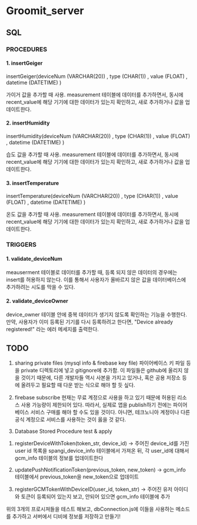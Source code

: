 # Groomit_server

## SQL

### PROCEDURES

#### 1. insertGeiger

insertGeiger(deviceNum (VARCHAR(20)) , type (CHAR(1)) , value (FLOAT) , datetime (DATETIME) )

가이거 값을 추가할 때 사용. measurement 테이블에 데이터를 추가하면서, 동시에 recent_value에 해당 기기에 대한 데이터가 있는지 확인하고, 새로 추가하거나 값을 업데이트한다.

#### 2. insertHumidity

insertHumidity(deviceNum (VARCHAR(20)) , type (CHAR(1)) , value (FLOAT) , datetime (DATETIME) )

습도 값을 추가할 때 사용. measurement 테이블에 데이터를 추가하면서, 동시에 recent_value에 해당 기기에 대한 데이터가 있는지 확인하고, 새로 추가하거나 값을 업데이트한다.

#### 3. insertTemperature

insertTemperature(deviceNum (VARCHAR(20)) , type (CHAR(1)) , value (FLOAT) , datetime (DATETIME) )

온도 값을 추가할 때 사용. measurement 테이블에 데이터를 추가하면서, 동시에 recent_value에 해당 기기에 대한 데이터가 있는지 확인하고, 새로 추가하거나 값을 업데이트한다.

### TRIGGERS

#### 1. validate_deviceNum

meauserment 테이블로 데이터를 추가할 때, 등록 되지 않은 데이터의 경우에는 insert를 허용하지 않는다. 이를 통해서 사용자가 올바르지 않은 값을 데이터베이스에 추가하려는 시도를 막을 수 있다.

#### 2. validate_deviceOwner

device_owner 테이블 안에 중복 데이터가 생기지 않도록 확인하는 기능을 수행한다. 만약, 사용자가 이미 등록된 기기를 다시 등록하려고 한다면, "Device already registered!" 라는 에러 메세지를 출력한다.

## TODO

1. sharing private files (mysql info & firebase key file)
파이어베이스 키 파일 등을 private 디렉토리에 넣고 gitignore에 추가함. 이 파일들은 github에 올리지 않을 것이기 때문에, 다른 개발자들 역시 사본을 가지고 있거나, 혹은 공용 저장소 등에 올려두고 필요할 때 다운 받는 식으로 해야 할 듯 싶다.

2. firebase subscribe
현재는 무료 계정으로 사용을 하고 있기 때문에 허용된 리소스 사용 가능량이 제한되어 있다. 따라서, 실제로 앱을 publish하기 전에는 파이어베이스 서비스 구매를 해야 할 수도 있을 것이다.
아니면, 테크노니아 계정이나 다른 공식 계정으로 서비스를 사용하는 것이 옳을 것 같다.

3. Database Stored Procedure test & apply

1) registerDeviceWithToken(token_str, device_id) -> 주어진 device_id를 가진 user id 목록을 spangi_device_info 테이블에서 가져온 뒤, 각 user_id에 대해서 gcm_info 테이블의 정보를 업데이트한다

2) updatePushNotificationToken(previous_token, new_token)  ->  gcm_info 테이블에서 previous_token을 new_token으로 업데이트

3) registerGCMTokenWithDeviceID(user_id, token_str)  ->  주어진 유저 아이디와 토큰이 등록되어 있는지 보고, 안되어 있으면 gcm_info 테이블에 추가

위의 3개의 프로시져들을 테스트 해보고, dbConnection.js에 이들을 사용하는 메소드를 추가하고 서버에서 디비에 정보를 저장하고 만들기!
